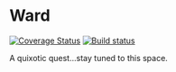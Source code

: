 # Ward

[![Coverage
Status](https://coveralls.io/repos/github/bojanrajkovic/Ward/badge.svg?branch=feature%2Fci)](https://coveralls.io/github/bojanrajkovic/Ward?branch=feature%2Fci)
[![Build status](https://ci.appveyor.com/api/projects/status/ikgme0cl837m3lar?svg=true)](https://ci.appveyor.com/project/bojanrajkovic/ward)


A quixotic quest...stay tuned to this space.
